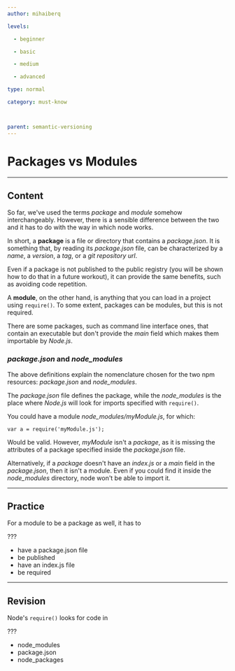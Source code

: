 ```yaml
---
author: mihaiberq

levels:

  - beginner

  - basic

  - medium

  - advanced

type: normal

category: must-know



parent: semantic-versioning
---
```


# Packages vs Modules

---
## Content

So far, we've used the terms *package* and *module* somehow interchangeably. However, there is a sensible difference between the two and it has to do with the way in which node works.

In short, a **package** is a file or directory that contains a *package.json*. It is something that, by reading its *package.json* file, can be characterized by a *name*, a *version*, a *tag*, or a *git repository url*.

Even if a package is not published to the public registry (you will be shown how to do that in a future workout), it can provide the same benefits, such as avoiding code repetition.

A **module**, on the other hand, is anything that you can load in a project using `require()`. To some extent, packages can be modules, but this is not required.

There are some packages, such as command line interface ones, that contain an executable but don't provide the *main* field which makes them importable by *Node.js*.

### *package.json* and *node_modules*
The above definitions explain the nomenclature chosen for the two npm resources: *package.json* and *node_modules*.

The *package.json* file defines the package, while the *node_modules* is the place where *Node.js* will look for imports specified with `require()`.

You could have a module *node_modules/myModule.js*, for which:
```
var a = require('myModule.js');
```
Would be valid. However, *myModule* isn't a *package*, as it is missing the attributes of a package specified inside the *package.json* file.

Alternatively, if a *package* doesn't have an *index.js* or a *main* field in the *package.json*, then it isn't a module. Even if you could find it inside the *node_modules* directory, node won't be able to import it.

---
## Practice

For a module to be a package as well, it has to

???


* have a package.json file
* be published
* have an index.js file
* be required

---
## Revision

Node's `require()` looks for code in

???


* node_modules
* package.json
* node_packages

